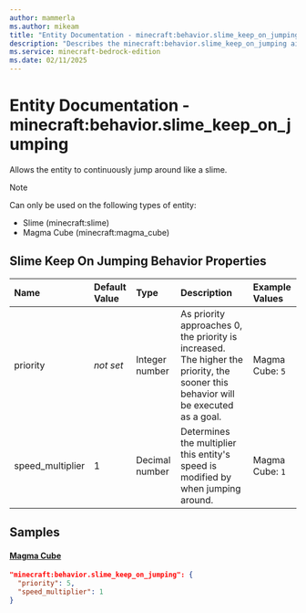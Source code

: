 ```yaml
---
author: mammerla
ms.author: mikeam
title: "Entity Documentation - minecraft:behavior.slime_keep_on_jumping"
description: "Describes the minecraft:behavior.slime_keep_on_jumping ai behavior component"
ms.service: minecraft-bedrock-edition
ms.date: 02/11/2025 
---
```


# Entity Documentation - minecraft:behavior.slime_keep_on_jumping

Allows the entity to continuously jump around like a slime.

> [!Note]
> Can only be used on the following types of entity:
> 
> * Slime (minecraft:slime)
> * Magma Cube (minecraft:magma_cube)
> 

## Slime Keep On Jumping Behavior Properties

|Name       |Default Value |Type |Description |Example Values |
|:----------|:-------------|:----|:-----------|:------------- |
| priority | *not set* | Integer number | As priority approaches 0, the priority is increased. The higher the priority, the sooner this behavior will be executed as a goal. | Magma Cube: `5` | 
| speed_multiplier | 1 | Decimal number | Determines the multiplier this entity's speed is modified by when jumping around. | Magma Cube: `1` | 

## Samples

#### [Magma Cube](https://github.com/Mojang/bedrock-samples/tree/preview/behavior_pack/entities/magma_cube.json)


```json
"minecraft:behavior.slime_keep_on_jumping": {
  "priority": 5,
  "speed_multiplier": 1
}
```
